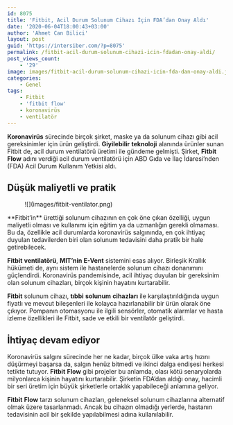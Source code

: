 ```yaml
---
id: 8075
title: 'Fitbit, Acil Durum Solunum Cihazı İçin FDA’dan Onay Aldı'
date: '2020-06-04T18:00:43+03:00'
author: 'Ahmet Can Bilici'
layout: post
guid: 'https://intersiber.com/?p=8075'
permalink: /fitbit-acil-durum-solunum-cihazi-icin-fdadan-onay-aldi/
post_views_count:
    - '29'
image: images/fitbit-acil-durum-solunum-cihazi-icin-fda-dan-onay-aldi.jpg
categories:
    - Genel
tags:
    - Fitbit
    - 'fitbit flow'
    - koronavirüs
    - ventilatör
---
```


**Koronavirüs** sürecinde birçok şirket, maske ya da solunum cihazı gibi acil gereksinimler için ürün geliştirdi. **Giyilebilir** **teknoloji** alanında ürünler sunan Fitbit de, acil durum ventilatörü üretimi ile gündeme gelmişti. Şirket, **Fitbit** **Flow** adını verdiği acil durum ventilatörü için ABD Gıda ve İlaç İdaresi’nden (FDA) Acil Durum Kullanım Yetkisi aldı.

## Düşük maliyetli ve pratik

<figure class="wp-block-image size-large">![](images/fitbit-ventilator.png)</figure>**Fitbit’in** ürettiği solunum cihazının en çok öne çıkan özelliği, uygun maliyetli olması ve kullanımı için eğitim ya da uzmanlığın gerekli olmaması. Bu da, özellikle acil durumlarda koronavirüs salgınında, en çok ihtiyaç duyulan tedavilerden biri olan solunum tedavisini daha pratik bir hale getirebilecek.

**Fitbit** **ventilatörü**, **MIT’nin** **E-Vent** sistemini esas alıyor. Birleşik Krallık hükümeti de, aynı sistem ile hastanelerde solunum cihazı donanımını güçlendirdi. Koronavirüs pandemisinde, acil ihtiyaç duyulan bir gereksinim olan solunum cihazları, birçok kişinin hayatını kurtarabilir.

**Fitbit** solunum cihazı, **tıbbi** **solunum** **cihazları** ile karşılaştırıldığında uygun fiyatlı ve mevcut bileşenleri ile kolayca hazırlanabilir bir ürün olarak öne çıkıyor. Pompanın otomasyonu ile ilgili sensörler, otomatik alarmlar ve hasta izleme özellikleri ile Fitbit, sade ve etkili bir ventilatör geliştirdi.

## İhtiyaç devam ediyor

Koronavirüs salgını sürecinde her ne kadar, birçok ülke vaka artış hızını düşürmeyi başarsa da, salgın henüz bitmedi ve ikinci dalga endişesi herkesi tetikte tutuyor. **Fitbit** **Flow** gibi projeler bu anlamda, olası kötü senaryolarda milyonlarca kişinin hayatını kurtarabilir. Şirketin FDA’dan aldığı onay, hacimli bir seri üretim için büyük şirketlerle ortaklık yapabileceği anlamına geliyor.

**Fitbit** **Flow** tarzı solunum cihazları, geleneksel solunum cihazlarına alternatif olmak üzere tasarlanmadı. Ancak bu cihazın olmadığı yerlerde, hastanın tedavisinin acil bir şekilde yapılabilmesi adına kullanılabilir.